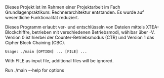 Dieses Projekt ist im Rahmen einer Projektarbeit im Fach Grundlagenpraktikum: Rechnerarchitektur entstanden. Es wurde auf wesentliche Funktionalität reduziert.

Dieses Programm erlaubt ver- und entschlüsseln von Dateien mittels XTEA-Blockchiffre, betrieben mit verschiedenen Betriebsmodi, wählbar über -V.  
Version 0 ist hierbei der Counter-Betriebsmodus (CTR) und Version 1 das Cipher Block Chaining (CBC).

```
Usage: ./main [OPTION] ... [FILE] ...
```

With FILE as input file, additional files will be ignored.

Run ./main --help for options
